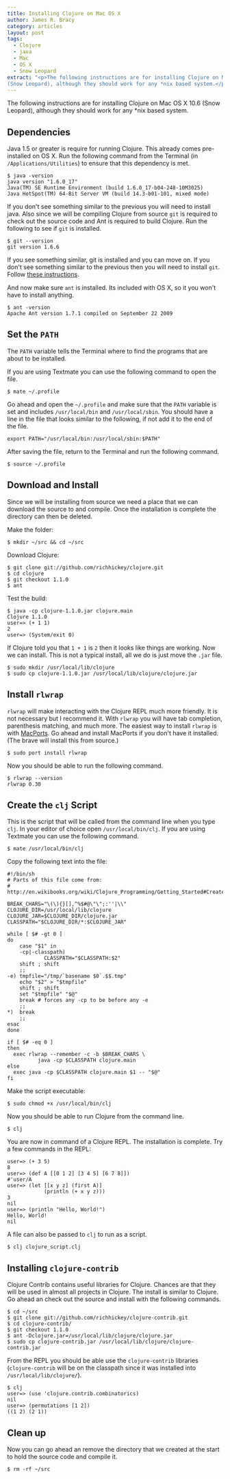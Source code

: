 ```yaml
---
title: Installing Clojure on Mac OS X
author: James R. Bracy
category: articles
layout: post
tags:
  - Clojure
  - java
  - Mac
  - OS X
  - Snow Leopard
extract: "<p>The following instructions are for installing Clojure on Mac OS X 10.6
(Snow Leopard), although they should work for any *nix based system.</p>"
---
```


The following instructions are for installing Clojure on Mac OS X 10.6
(Snow Leopard), although they should work for any \*nix based system.

## Dependencies

Java 1.5 or greater is require for running Clojure. This already comes
pre-installed on OS X. Run the following command from the Terminal (in
`/Applications/Utilities`) to ensure that this dependency is met.

    $ java -version
    java version "1.6.0_17"
    Java(TM) SE Runtime Environment (build 1.6.0_17-b04-248-10M3025)
    Java HotSpot(TM) 64-Bit Server VM (build 14.3-b01-101, mixed mode)

If you don't see something similar to the previous you will need to
install java. Also since we will be compiling Clojure from source
`git` is required to check out the source code and Ant is required to
build Clojure. Run the following to see if `git` is installed.

    $ git --version
    git version 1.6.6

If you see something similar, git is installed and you can move on. If
you don't see something similar to the previous then you will need to
install `git`. Follow
[these
instructions](http://solutions.treypiepmeier.com/2008/02/25/installing-git-on-os-x-leopard/ "Install git").

And now make sure `ant` is installed. Its included with OS X, so it
you won't have to install anything.

    $ ant -version
    Apache Ant version 1.7.1 compiled on September 22 2009

## Set the `PATH`

The `PATH` variable tells the Terminal where to find the programs that
are about to be installed.

If you are using Textmate you can use the following command to open
the file.

    $ mate ~/.profile

Go ahead and open the `~/.profile` and make sure that the `PATH`
variable is set and includes `/usr/local/bin` and
`/usr/local/sbin`. You should have a line in the file that looks
similar to the following, if not add it to the end of the file.

    export PATH="/usr/local/bin:/usr/local/sbin:$PATH"

After saving the file, return to the Terminal and run the following
command.

    $ source ~/.profile

## Download and Install

Since we will be installing from source we need a place that we can
download the source to and compile. Once the installation is complete
the directory can then be deleted.

Make the folder:

    $ mkdir ~/src && cd ~/src

Download Clojure:

    $ git clone git://github.com/richhickey/clojure.git
    $ cd clojure
    $ git checkout 1.1.0
    $ ant

Test the build:

    $ java -cp clojure-1.1.0.jar clojure.main
    Clojure 1.1.0
    user=> (+ 1 1)
    2
    user=> (System/exit 0)

If Clojure told you that `1 + 1` is `2` then it looks like things are
working. Now we can install. This is not a typical install, all we do
is just move the `.jar` file.

    $ sudo mkdir /usr/local/lib/clojure
    $ sudo cp clojure-1.1.0.jar /usr/local/lib/clojure/clojure.jar

## Install `rlwrap`

`rlwrap` will make interacting with the Clojure REPL much more
friendly. It is not necessary but I recommend it. With `rlwrap` you
will have tab completion, parenthesis matching, and much more. The
easiest way to install `rlwrap` is with
[MacPorts](http://www.macports.org/ "MacPorts"). Go ahead and install
MacPorts if you don't have it installed. (The brave will install this
from source.)

    $ sudo port install rlwrap

Now you should be able to run the following command.

    $ rlwrap --version
    rlwrap 0.30

## Create the `clj` Script

This is the script that will be called from the command line when you
type `clj`. In your editor of choice open `/usr/local/bin/clj`. If you
are using Textmate you can use the following command.

    $ mate /usr/local/bin/clj

Copy the following text into the file:

    #!/bin/sh
    # Parts of this file come from:
    # http://en.wikibooks.org/wiki/Clojure_Programming/Getting_Started#Create_clj_Script 
    
    BREAK_CHARS="\(\){}[],^%$#@\"\";:''|\\"
    CLOJURE_DIR=/usr/local/lib/clojure
    CLOJURE_JAR=$CLOJURE_DIR/clojure.jar
    CLASSPATH="$CLOJURE_DIR/*:$CLOJURE_JAR"
    
    while [ $# -gt 0 ]
    do
    	case "$1" in
        -cp|-classpath)
                CLASSPATH="$CLASSPATH:$2"
		shift ; shift
		;;
	-e) tmpfile="/tmp/`basename $0`.$$.tmp"
		echo "$2" > "$tmpfile"
		shift ; shift
		set "$tmpfile" "$@"
		break # forces any -cp to be before any -e
		;;
	*)  break
		;;
	esac
    done
    
    if [ $# -eq 0 ]
    then
      exec rlwrap --remember -c -b $BREAK_CHARS \
              java -cp $CLASSPATH clojure.main
    else
      exec java -cp $CLASSPATH clojure.main $1 -- "$@"
    fi

Make the script executable: 

    $ sudo chmod +x /usr/local/bin/clj

Now you should be able to run Clojure from the command line.

    $ clj

You are now in command of a Clojure REPL. The installation is
complete. Try a few commands in the REPL:

    user=> (+ 3 5)
    8
    user=> (def A [[0 1 2] [3 4 5] [6 7 8]])
    #'user/A
    user=> (let [[x y z] (first A)]
                (println (+ x y z)))
    3
    nil
    user=> (println "Hello, World!")
    Hello, World!
    nil

A file can also be passed to `clj` to run as a script.

    $ clj clojure_script.clj


## Installing `clojure-contrib`

Clojure Contrib contains useful libraries for Clojure. Chances are
that they will be used in almost all projects in Clojure. The install
is similar to Clojure. Go ahead an check out the source and install
with the following commands.

    $ cd ~/src
    $ git clone git://github.com/richhickey/clojure-contrib.git
    $ cd clojure-contrib/
    $ git checkout 1.1.0
    $ ant -Dclojure.jar=/usr/local/lib/clojure/clojure.jar
    $ sudo cp clojure-contrib.jar /usr/local/lib/clojure/clojure-contrib.jar

From the REPL you should be able use the `clojure-contrib` libraries
(`clojure-contrib` will be on the classpath since it was installed
into `/usr/local/lib/clojure/`).

    $ clj
    user=> (use 'clojure.contrib.combinatorics)
    nil
    user=> (permutations [1 2])
    ((1 2) (2 1))

## Clean up

Now you can go ahead an remove the directory that we created at the start to hold the source code and compile it.

    $ rm -rf ~/src

